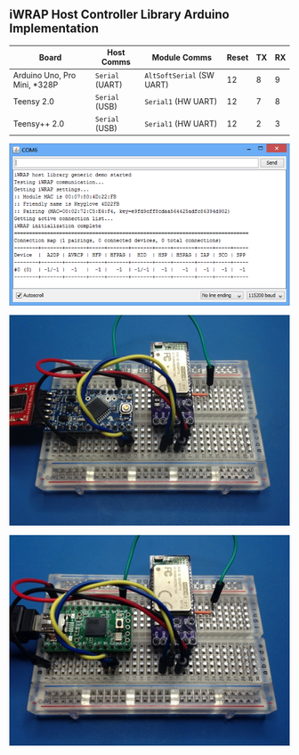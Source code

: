 ## iWRAP Host Controller Library Arduino Implementation

| Board                        | Host Comms | Module Comms    | Reset | TX | RX |
|------------------------------|------------|-----------------|-------|----|----|
| Arduino Uno, Pro Mini, *328P | `Serial` (UART) | `AltSoftSerial` (SW UART) | 12 | 8 | 9 |
| Teensy 2.0                   | `Serial` (USB) | `Serial1` (HW UART) | 12 | 7 | 8 |
| Teensy++ 2.0                 | `Serial` (USB) | `Serial1` (HW UART) | 12 | 2 | 3 |

![Arduino iWRAP generic demo serial monitor](../Images/arduino_iwrap_demo_generic.png?raw=true)

![WT12 connection to Arduino Pro Mini 3.3v](../Images/wt12_arduino_pro_mini.jpg?raw=true)

![WT12 connection to Teensy 2.0 w/3.3v mod](../Images/wt12_teensy2.jpg?raw=true)
